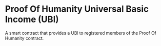 # Proof Of Humanity Universal Basic Income (UBI)

A smart contract that provides a UBI to registered members of the Proof Of Humanity contract.
